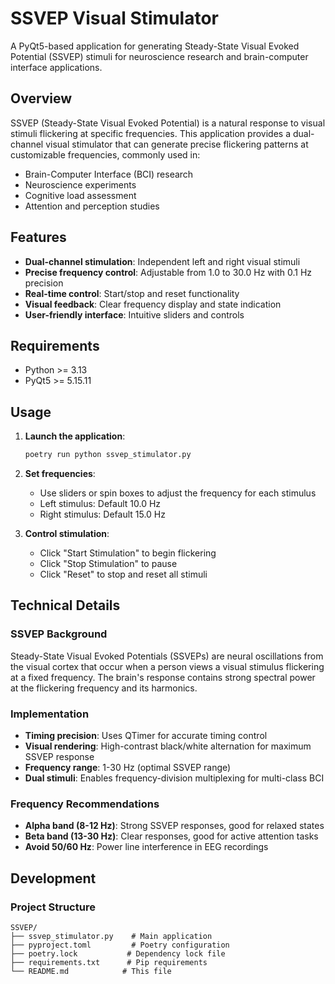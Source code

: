 # SSVEP Visual Stimulator

A PyQt5-based application for generating Steady-State Visual Evoked Potential (SSVEP) stimuli for neuroscience research and brain-computer interface applications.

## Overview

SSVEP (Steady-State Visual Evoked Potential) is a natural response to visual stimuli flickering at specific frequencies. This application provides a dual-channel visual stimulator that can generate precise flickering patterns at customizable frequencies, commonly used in:

- Brain-Computer Interface (BCI) research
- Neuroscience experiments
- Cognitive load assessment
- Attention and perception studies

## Features

- **Dual-channel stimulation**: Independent left and right visual stimuli
- **Precise frequency control**: Adjustable from 1.0 to 30.0 Hz with 0.1 Hz precision
- **Real-time control**: Start/stop and reset functionality
- **Visual feedback**: Clear frequency display and state indication
- **User-friendly interface**: Intuitive sliders and controls

## Requirements

- Python >= 3.13
- PyQt5 >= 5.15.11

## Usage

1. **Launch the application**:
   ```bash
   poetry run python ssvep_stimulator.py
   ```

2. **Set frequencies**:
   - Use sliders or spin boxes to adjust the frequency for each stimulus
   - Left stimulus: Default 10.0 Hz
   - Right stimulus: Default 15.0 Hz

3. **Control stimulation**:
   - Click "Start Stimulation" to begin flickering
   - Click "Stop Stimulation" to pause
   - Click "Reset" to stop and reset all stimuli

## Technical Details

### SSVEP Background

Steady-State Visual Evoked Potentials (SSVEPs) are neural oscillations from the visual cortex that occur when a person views a visual stimulus flickering at a fixed frequency. The brain's response contains strong spectral power at the flickering frequency and its harmonics.

### Implementation

- **Timing precision**: Uses QTimer for accurate timing control
- **Visual rendering**: High-contrast black/white alternation for maximum SSVEP response
- **Frequency range**: 1-30 Hz (optimal SSVEP range)
- **Dual stimuli**: Enables frequency-division multiplexing for multi-class BCI

### Frequency Recommendations

- **Alpha band (8-12 Hz)**: Strong SSVEP responses, good for relaxed states
- **Beta band (13-30 Hz)**: Clear responses, good for active attention tasks
- **Avoid 50/60 Hz**: Power line interference in EEG recordings

## Development

### Project Structure

```
SSVEP/
├── ssvep_stimulator.py    # Main application
├── pyproject.toml         # Poetry configuration
├── poetry.lock           # Dependency lock file
├── requirements.txt      # Pip requirements
└── README.md            # This file
```
